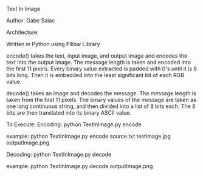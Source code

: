Text In Image

Author: Gabe Salac

Architecture:

Written in Python using Pillow Library

encode() takes the text, input image, and output image and encodes the text into the output image. The message length is taken and encoded into the first 11 pixels. Every binary value extracted is padded with 0's until it is 8 bits long. Then it is embedded into the least significant bit of each RGB value.

decode() takes an image and decodes the message. The message length is taken from the first 11 pixels. The binary values of the message are taken as one long continuous string, and then divided into a list of 8 bits each. The 8 bits are then translated into its binary ASCII value.


To Execute:
Encoding: python TextInImage.py encode <message-text-file> <image-to-encode> <output-image-with-filetype>

example: python TextInImage.py encode source.txt testImage.jpg outputImage.png

Decoding: python TextInImage.py decode <secret-image>

example: python TextInImage.py decode outputImage.png
